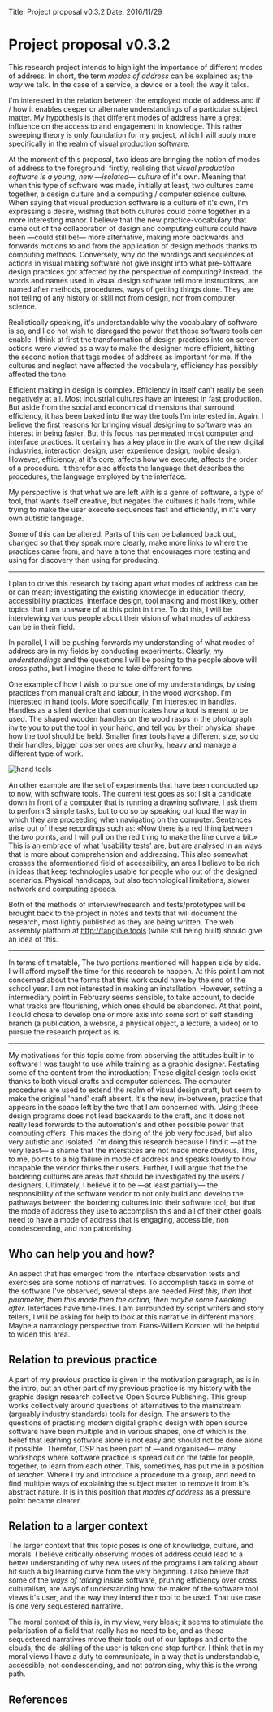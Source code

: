 Title: Project proposal v0.3.2
Date: 2016/11/29

# Project proposal v0.3.2

This research project intends to highlight the importance of different modes of address. In short, the term *modes of address* can be explained as; the *way* we talk. In the case of a service, a device or a tool; the way it talks.

I'm interested in the relation between the employed mode of address and if / how it enables deeper or alternate understandings of a particular subject matter. My hypothesis is that different modes of address have a great influence on the access to and engagement in knowledge. This rather sweeping theory is only foundation for my project, which I will apply more specifically in the realm of visual production software.

At the moment of this proposal, two ideas are bringing the notion of modes of address to the foreground: firstly, realising that *visual production software is a young, new —isolated— culture* of it's own. Meaning that when this type of software was made, initially at least, two cultures came together, a design culture and a computing / computer science culture. When saying that visual production software is a culture of it's own, I'm expressing a desire, wishing that both cultures could come together in a more interesting manor. I believe that the new practice-vocabulary that came out of the collaboration of design and computing culture could have been —could still be!— more alternative, making more backwards and forwards motions to and from the application of design methods thanks to computing methods. Conversely, why do the wordings and sequences of actions in visual making software not give insight into what pre-software design practices got affected by the perspective of computing? Instead, the words and names used in visual design software tell more instructions, are named after methods, procedures, ways of getting things done. They are not telling of any history or skill not from design, nor from computer science.

Realistically speaking, it's understandable why the vocabulary of software is so, and I do not wish to disregard the power that these software tools can enable. I think at first the transformation of design practices into on screen actions were viewed as a way to make the designer more efficient, hitting the second notion that tags modes of address as important for me. If the cultures and neglect have affected the vocabulary, efficiency has possibly affected the tone.

Efficient making in design is complex. Efficiency in itself can't really be seen negatively at all. Most industrial cultures have an interest in fast production. But aside from the social and economical dimensions that surround efficiency, it has been baked into the way the tools I'm interested in. Again, I believe the first reasons for bringing visual designing to software was an interest in being faster. But this focus has permeated most computer and interface practices. It certainly has a key place in the work of the new digital industries, interaction design, user experience design, mobile design. However, efficiency, at it's core, affects how we execute, affects the order of a procedure. It therefor also affects the language that describes the procedures, the language employed by the interface.

My perspective is that what we are left with is a genre of software, a type of tool, that wants itself creative, but negates the cultures it hails from, while trying to make the user execute sequences fast and efficiently, in it's very own autistic language.

Some of this can be altered. Parts of this can be balanced back out, changed so that they speak more clearly, make more links to where the practices came from, and have a tone that encourages more testing and using for discovery than using for producing.

---

I plan to drive this research by taking apart what modes of address can be or can mean; investigating the existing knowledge in education theory, accessibility practices, interface design, tool making and most likely, other topics that I am unaware of at this point in time. To do this, I will be interviewing various people about their vision of what modes of address can be in their field.

In parallel, I will be pushing forwards my understanding of what modes of address are in my fields by conducting experiments. Clearly, my *understandings* and the questions I will be posing to the people above will cross paths, but I imagine these to take different forms.

One example of how I wish to pursue one of my understandings, by using practices from manual craft and labour, in the wood workshop. I'm interested in hand tools. More specifically, I'm interested in handles. Handles as a silent device that communicates how a tool is meant to be used. The shaped wooden handles on the wood rasps in the photograph invite you to put the tool in your hand, and tell you by their physical shape how the tool should be held. Smaller finer tools have a different size, so do their handles, bigger coarser ones are chunky, heavy and manage a different type of work.

![hand tools](images/IMG_9735_sm.png)

An other example are the set of experiments that have been conducted up to now, with software tools. The current test goes as so: I sit a candidate down in front of a computer that is running a drawing software, I ask them to perform 3 simple tasks, but to do so by speaking out loud the way in which they are proceeding when navigating on the computer. Sentences arise out of these recordings such as: «Now there is a red thing between the two points, and I will pull on the red thing to make the line curve a bit.» This is an embrace of what 'usability tests' are, but are analysed in an ways that is more about comprehension and addressing. This also somewhat crosses the aformentioned field of accessibility, an area I believe to be rich in ideas that keep technologies usable for people who out of the designed scenarios. Physical handicaps, but also technological limitations, slower network and computing speeds.

Both of the methods of interview/research and tests/prototypes will be brought back to the project in notes and texts that will document the research, most lightly published as they are being written. The web assembly platform at http://tangible.tools (while still being built) should give an idea of this.

---

In terms of timetable, The two portions mentioned will happen side by side. I will afford myself the time for this research to happen. At this point I am not concerned about the forms that this work could have by the end of the school year. I am not interested in making an installation. However, setting a intermediary point in February seems sensible, to take account, to decide what tracks are flourishing, which ones should be abandoned. At that point, I could chose to develop one or more axis into some sort of self standing branch (a publication, a website, a physical object, a lecture, a video) or to pursue the research project as is.

---

My motivations for this topic come from observing the attitudes built in to software I was taught to use while training as a graphic designer. Restating some of the content from the introduction; These digital design tools exist thanks to both visual crafts and computer sciences. The computer procedures are used to extend the realm of visual design craft, but seem to make the original 'hand' craft absent. It's the new, in-between, practice that appears in the space left by the two that I am concerned with. Using these design programs does not lead backwards to the craft, and it does not really lead forwards to the automation's and other possible power that computing offers. This makes the doing of the job very focused, but also very autistic and isolated. I'm doing this research because I find it —at the very least— a shame that the interstices are not made more obvious. This, to me, points to a big failure in mode of address and speaks loudly to how incapable the vendor thinks their users. Further, I will argue that the the bordering cultures are areas that should be investigated by the users / designers. Ultimately, I believe it to be —at least partially— the responsibility of the software vendor to not only build and develop the pathways between the bordering cultures into their software tool, but that the mode of address they use to accomplish this and all of their other goals need to have a mode of address that is engaging, accessible, non condescending, and non patronising.

## Who can help you and how?
An aspect that has emerged from the interface observation tests and exercises are some notions of narratives. To accomplish tasks in some of the software I've observed, several steps are needed.*First this, then that parameter, then this mode then the action, then maybe some tweaking after.* Interfaces have time-lines. I am surrounded by script writers and story tellers, I will be asking for help to look at this narrative in different manors. Maybe a narratology perspective from Frans-Willem Korsten will be helpful to widen this area.

## Relation to previous practice
A part of my previous practice is given in the motivation paragraph, as is in the intro, but an other part of my previous practice is my history with the graphic design research collective Open Source Publishing. This group works collectively around questions of alternatives to the mainstream (arguably industry standards) tools for design. The answers to the questions of practising modern digital graphic design with open source software have been multiple and in various shapes, one of which is the belief that learning software alone is not easy and should not be done alone if possible. Therefor, OSP has been part of —and organised— many workshops where software practice is spread out on the table for people, together, to learn from each other. This, sometimes, has put me in a position of *teacher*. Where I try and introduce a procedure to a group, and need to find multiple ways of explaining the subject matter to remove it from it's abstract nature. It is in this position that *modes of address* as a pressure point became clearer.

## Relation to a larger context
The larger context that this topic poses is one of knowledge, culture, and morals. I believe critically observing modes of address could lead to a better understanding of why new users of the programs I am talking about hit such a big learning curve from the very beginning. I also believe that some of the *ways of talking* inside software, pruning efficiency over cross culturalism, are ways of understanding how the maker of the software tool views it's user, and the way they intend their tool to be used. That use case is one very sequestered narrative.

The moral context of this is, in my view, very bleak; it seems to stimulate the polarisation of a field that really has no need to be, and as these sequestered narratives move their tools out of our laptops and onto the clouds, the de-skilling of the user is taken one step further. I think that in my moral views I have a duty to communicate, in a way that is understandable, accessible, not condescending, and not patronising, why this is the wrong path.

## References
